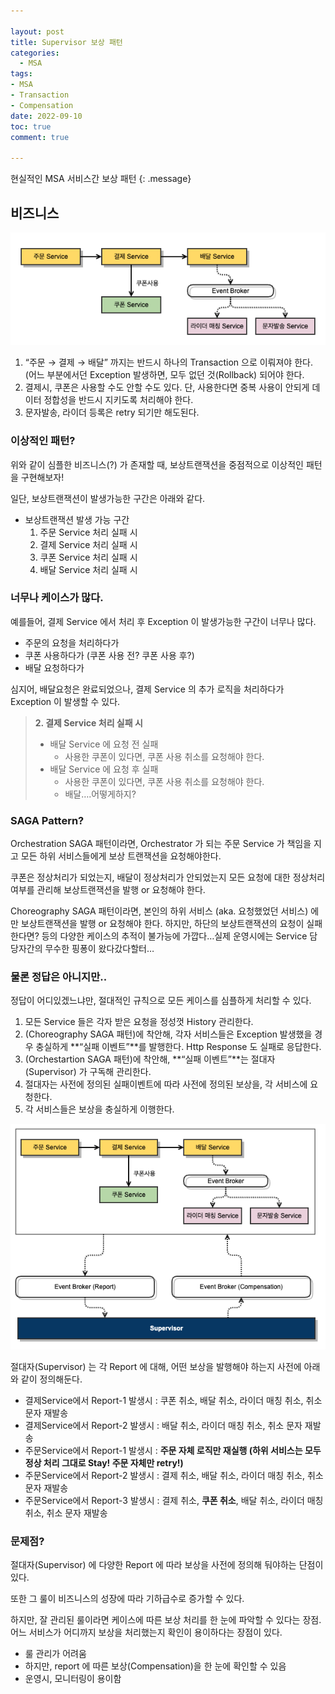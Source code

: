 ```yaml
---

layout: post
title: Supervisor 보상 패턴
categories:
  - MSA
tags:
- MSA
- Transaction
- Compensation
date: 2022-09-10
toc: true
comment: true

---
```


현실적인 MSA 서비스간 보상 패턴
{: .message}


## 비즈니스

![sample-order.png](/assets/img/sample-order.png)

1. “주문 → 결제 → 배달” 까지는 반드시 하나의 Transaction 으로 이뤄져야 한다. (어느 부분에서던 Exception 발생하면, 모두 없던 것(Rollback) 되어야 한다.
2. 결제시, 쿠폰은 사용할 수도 안할 수도 있다. 단, 사용한다면 중복 사용이 안되게 데이터 정합성을 반드시 지키도록 처리해야 한다.
3. 문자발송, 라이더 등록은 retry 되기만 해도된다.

### 이상적인 패턴?

위와 같이 심플한 비즈니스(?) 가 존재할 때, 보상트랜잭션을 중점적으로 이상적인 패턴을 구현해보자!

일단, 보상트랜잭션이 발생가능한 구간은 아래와 같다.

- 보상트랜잭션 발생 가능 구간
    1. 주문 Service 처리 실패 시
    2. 결제 Service 처리 실패 시
    3. 쿠폰 Service 처리 실패 시
    4. 배달 Service 처리 실패 시

### 너무나 케이스가 많다.

예를들어, 결제 Service 에서 처리 후 Exception 이 발생가능한 구간이 너무나 많다.

- 주문의 요청을 처리하다가
- 쿠폰 사용하다가 (쿠폰 사용 전? 쿠폰 사용 후?)
- 배달 요청하다가

심지어, 배달요청은 완료되었으나, 결제 Service 의 추가 로직을 처리하다가 Exception 이 발생할 수 있다.

> **2. 결제 Service 처리 실패 시**
> 
> - 배달 Service 에 요청 전 실패
>     - 사용한 쿠폰이 있다면, 쿠폰 사용 취소를 요청해야 한다.
> - 배달 Service 에 요청 후 실패
>     - 사용한 쿠폰이 있다면, 쿠폰 사용 취소를 요청해야 한다.
>     - 배달….어떻게하지?

### SAGA Pattern?

Orchestration SAGA 패턴이라면, Orchestrator 가 되는 주문 Service 가 책임을 지고 모든 하위 서비스들에게 보상 트랜잭션을 요청해야한다.

쿠폰은 정상처리가 되었는지, 배달이 정상처리가 안되었는지 모든 요청에 대한 정상처리 여부를 관리해 보상트랜잭션을 발행 or 요청해야 한다.

Choreography SAGA 패턴이라면, 본인의 하위 서비스 (aka. 요청했었던 서비스) 에만 보상트랜잭션을 발행 or 요청해야 한다. 하지만, 하단의 보상트랜잭션의 요청이 실패한다면? 등의 다양한 케이스의 추적이 불가능에 가깝다…실제 운영시에는 Service 담당자간의 무수한 핑퐁이 왔다갔다할터…

### 물론 정답은 아니지만..

정답이 어디있겠느냐만, 절대적인 규칙으로 모든 케이스를 심플하게 처리할 수 있다.

1. 모든 Service 들은 각자 받은 요청을 정성껏 History 관리한다.
2. (Choreography SAGA 패턴)에 착안해, 각자 서비스들은 Exception 발생했을 경우 충실하게 **“실패 이벤트”**를 발행한다. Http Response 도 실패로 응답한다.
3. (Orchestartion SAGA 패턴)에 착안해, **“실패 이벤트”**는 절대자(Supervisor) 가 구독해 관리한다.
4. 절대자는 사전에 정의된 실패이벤트에 따라 사전에 정의된 보상을, 각 서비스에 요청한다.
5. 각 서비스들은 보상을 충실하게 이행한다.

![sample-order-best.png](/assets/img/sample-order-best.png)

절대자(Supervisor) 는 각 Report 에 대해, 어떤 보상을 발행해야 하는지 사전에 아래와 같이 정의해둔다.

- 결제Service에서 Report-1 발생시 : 쿠폰 취소, 배달 취소, 라이더 매칭 취소, 취소 문자 재발송
- 결제Service에서 Report-2 발생시 : 배달 취소, 라이더 매칭 취소, 취소 문자 재발송
- 주문Service에서 Report-1 발생시 : **주문 자체 로직만 재실행 (하위 서비스는 모두 정상 처리 그대로 Stay! 주문 자체만 retry!)**
- 주문Service에서 Report-2 발생시 : 결제 취소, 배달 취소, 라이더 매칭 취소, 취소 문자 재발송
- 주문Service에서 Report-3 발생시 : 결제 취소, **쿠폰 취소**, 배달 취소, 라이더 매칭 취소, 취소 문자 재발송

### 문제점?

절대자(Supervisor) 에 다양한 Report 에 따라 보상을 사전에 정의해 둬야하는 단점이 있다.

또한 그 룰이 비즈니스의 성장에 따라 기하급수로 증가할 수 있다.

하지만, 잘 관리된 룰이라면 케이스에 따른 보상 처리를 한 눈에 파악할 수 있다는 장점. 어느 서비스가 어디까지 보상을 처리했는지 확인이 용이하다는 장점이 있다. 

- 룰 관리가 어려움
- 하지만, report 에 따른 보상(Compensation)을 한 눈에 확인할 수 있음
- 운영시, 모니터링이 용이함